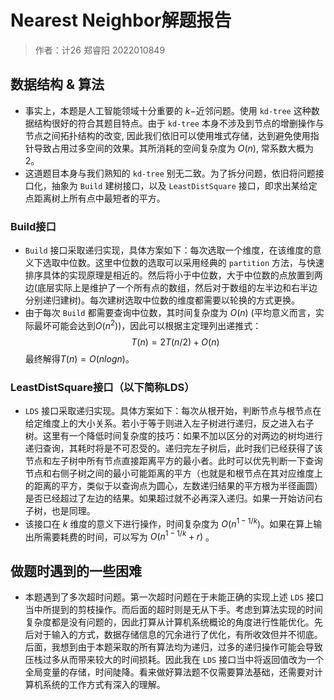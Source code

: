 # Nearest Neighbor解题报告
> 作者：计26 郑睿阳 2022010849

## 数据结构 & 算法
* 事实上，本题是人工智能领域十分重要的 $k-$近邻问题。使用 `kd-tree` 这种数据结构很好的符合其题目特点。由于 `kd-tree` 本身不涉及到节点的增删操作与节点之间拓扑结构的改变, 因此我们依旧可以使用堆式存储，达到避免使用指针导致占用过多空间的效果。其所消耗的空间复杂度为 $O(n)$, 常系数大概为 $2$。
* 这道题目本身与我们熟知的 `kd-tree` 别无二致。为了拆分问题，依旧将问题接口化，抽象为 `Build` 建树接口，以及 `LeastDistSquare` 接口，即求出某给定点距离树上所有点中最短者的平方。

### Build接口
* `Build` 接口采取递归实现，具体方案如下：每次选取一个维度，在该维度的意义下选取中位数。这里中位数的选取可以采用经典的 `partition` 方法，与快速排序具体的实现原理是相近的。然后将小于中位数，大于中位数的点放置到两边(底层实际上是维护了一个所有点的数组，然后对于数组的左半边和右半边分别递归建树)。每次建树选取中位数的维度都需要以轮换的方式更换。
* 由于每次 `Build` 都需要查询中位数，其时间复杂度为 $O(n)$ (平均意义而言，实际最坏可能会达到$O(n^2)$)，因此可以根据主定理列出递推式：$$T(n) = 2T(n/2) + O(n)$$ 最终解得$T(n)=O(nlogn)$。

### LeastDistSquare接口（以下简称LDS）
* `LDS` 接口采取递归实现。具体方案如下：每次从根开始，判断节点与根节点在给定维度上的大小关系。若小于等于则进入左子树进行递归，反之进入右子树。这里有一个降低时间复杂度的技巧：如果不加以区分的对两边的树均进行递归查询，其耗时将是不可忍受的。递归完左子树后，此时我们已经获得了该节点和左子树中所有节点直接距离平方的最小者。此时可以优先判断一下查询节点和右侧子树之间的最小可能距离的平方（也就是和根节点在其对应维度上的距离的平方，类似于以查询点为圆心，左数递归结果的平方根为半径画圆）是否已经超过了左边的结果。如果超过就不必再深入递归。如果一开始访问右子树，也是同理。
* 该接口在 $k$ 维度的意义下进行操作，时间复杂度为 $O(n^{1-1/k})$。如果在算上输出所需要耗费的时间，可以写为 $O(n^{1-1/k} + r)$ 。

## 做题时遇到的一些困难
* 本题遇到了多次超时问题。第一次超时问题在于未能正确的实现上述 `LDS` 接口当中所提到的剪枝操作。而后面的超时则是无从下手。考虑到算法实现的时间复杂度都是没有问题的，因此打算从计算机系统概论的角度进行性能优化。先后对于输入的方式，数据存储信息的冗余进行了优化，有所收效但并不彻底。后面，我想到由于本题采取的所有算法均为递归，过多的递归操作可能会导致压栈过多从而带来较大的时间损耗。因此我在 `LDS` 接口当中将返回值改为一个全局变量的存储，时间陡降。看来做好算法题不仅需要算法基础，还需要对计算机系统的工作方式有深入的理解。



